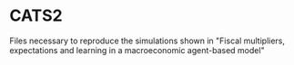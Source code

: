 # CATS2
Files necessary to reproduce the simulations shown in "Fiscal multipliers, expectations and learning in a macroeconomic agent-based model"
